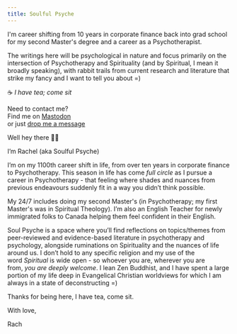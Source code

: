 ```yaml
---
title: Soulful Psyche
---
```

I'm career shifting from 10 years in corporate finance back into grad school for my second Master's degree and a career as a Psychotherapist.

The writings here will be psychological in nature and focus primarily on the intersection of Psychotherapy and Spirituality (and by Spiritual, I mean it broadly speaking), with rabbit trails from current research and literature that strike my fancy and I want to tell you about =)

☕️ *I have tea; come sit*

Need to contact me?  
Find me on [Mastodon](https://mstdn.games/@craftykraken)  
or just [drop me a message](https://letterbird.co/heyraeh)






Well hey there 👋🏼

I’m Rachel (aka Soulful Psyche)

I’m on my 1100th career shift in life, from over ten years in corporate finance to Psychotherapy. This season in life has come _full circle_ as I pursue a career in Psychotherapy - that feeling where shades and nuances from previous endeavours suddenly fit in a way you didn’t think possible.

My 24/7 includes doing my second Master's (in Psychotherapy; my first Master's was in Spiritual Theology). I’m also an English Teacher for newly immigrated folks to Canada helping them feel confident in their English.

Soul Psyche is a space where you’ll find reflections on topics/themes from peer-reviewed and evidence-based literature in psychotherapy and psychology, alongside ruminations on Spirituality and the nuances of life around us. I don’t hold to any specific religion and my use of the word _Spiritual_ is wide open - so whoever you are, wherever you are from, _you are deeply welcome_. I lean Zen Buddhist, and I have spent a large portion of my life deep in Evangelical Christian worldviews for which I am always in a state of deconstructing =)

Thanks for being here, I have tea, come sit.

With love,

Rach